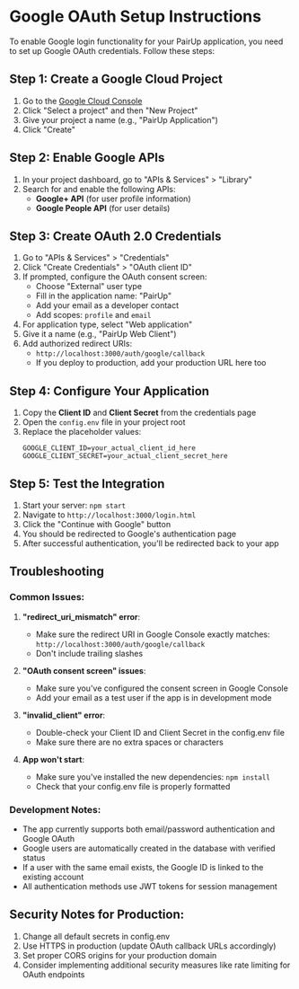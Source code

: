 # Google OAuth Setup Instructions

To enable Google login functionality for your PairUp application, you need to set up Google OAuth credentials. Follow these steps:

## Step 1: Create a Google Cloud Project

1. Go to the [Google Cloud Console](https://console.cloud.google.com/)
2. Click "Select a project" and then "New Project"
3. Give your project a name (e.g., "PairUp Application")
4. Click "Create"

## Step 2: Enable Google APIs

1. In your project dashboard, go to "APIs & Services" > "Library"
2. Search for and enable the following APIs:
   - **Google+ API** (for user profile information)
   - **Google People API** (for user details)

## Step 3: Create OAuth 2.0 Credentials

1. Go to "APIs & Services" > "Credentials"
2. Click "Create Credentials" > "OAuth client ID"
3. If prompted, configure the OAuth consent screen:
   - Choose "External" user type
   - Fill in the application name: "PairUp"
   - Add your email as a developer contact
   - Add scopes: `profile` and `email`
4. For application type, select "Web application"
5. Give it a name (e.g., "PairUp Web Client")
6. Add authorized redirect URIs:
   - `http://localhost:3000/auth/google/callback`
   - If you deploy to production, add your production URL here too

## Step 4: Configure Your Application

1. Copy the **Client ID** and **Client Secret** from the credentials page
2. Open the `config.env` file in your project root
3. Replace the placeholder values:
   ```env
   GOOGLE_CLIENT_ID=your_actual_client_id_here
   GOOGLE_CLIENT_SECRET=your_actual_client_secret_here
   ```

## Step 5: Test the Integration

1. Start your server: `npm start`
2. Navigate to `http://localhost:3000/login.html`
3. Click the "Continue with Google" button
4. You should be redirected to Google's authentication page
5. After successful authentication, you'll be redirected back to your app

## Troubleshooting

### Common Issues:

1. **"redirect_uri_mismatch" error**:
   - Make sure the redirect URI in Google Console exactly matches: `http://localhost:3000/auth/google/callback`
   - Don't include trailing slashes

2. **"OAuth consent screen" issues**:
   - Make sure you've configured the consent screen in Google Console
   - Add your email as a test user if the app is in development mode

3. **"invalid_client" error**:
   - Double-check your Client ID and Client Secret in the config.env file
   - Make sure there are no extra spaces or characters

4. **App won't start**:
   - Make sure you've installed the new dependencies: `npm install`
   - Check that your config.env file is properly formatted

### Development Notes:

- The app currently supports both email/password authentication and Google OAuth
- Google users are automatically created in the database with verified status
- If a user with the same email exists, the Google ID is linked to the existing account
- All authentication methods use JWT tokens for session management

## Security Notes for Production:

1. Change all default secrets in config.env
2. Use HTTPS in production (update OAuth callback URLs accordingly)
3. Set proper CORS origins for your production domain
4. Consider implementing additional security measures like rate limiting for OAuth endpoints
